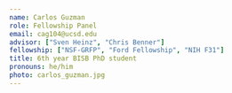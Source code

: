 ```yaml
---
name: Carlos Guzman
role: Fellowship Panel
email: cag104@ucsd.edu
advisor: ["Sven Heinz", "Chris Benner"]
fellowship: ["NSF-GRFP", "Ford Fellowship", "NIH F31"]
title: 6th year BISB PhD student
pronouns: he/him
photo: carlos_guzman.jpg
---
```

